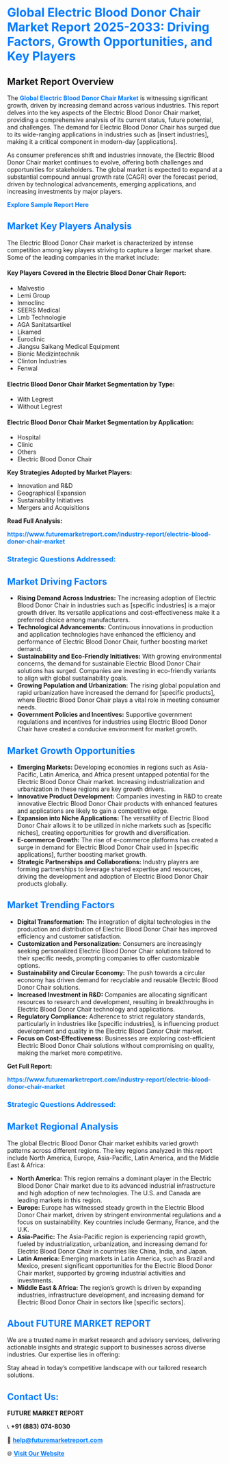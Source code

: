 <h1 style="color: #007BFF;">Global Electric Blood Donor Chair Market Report 2025-2033: Driving Factors, Growth Opportunities, and Key Players</h1>

<section id="overview">
<h2>Market Report Overview</h2>
<p>The <a href="https://www.futuremarketreport.com/industry-report/electric-blood-donor-chair-market" style="color: #007BFF; text-decoration: none;"><strong>Global Electric Blood Donor Chair Market</strong></a> is witnessing significant growth, driven by increasing demand across various industries. This report delves into the key aspects of the Electric Blood Donor Chair market, providing a comprehensive analysis of its current status, future potential, and challenges. The demand for Electric Blood Donor Chair has surged due to its wide-ranging applications in industries such as [insert industries], making it a critical component in modern-day [applications].</p>
<p>As consumer preferences shift and industries innovate, the Electric Blood Donor Chair market continues to evolve, offering both challenges and opportunities for stakeholders. The global market is expected to expand at a substantial compound annual growth rate (CAGR) over the forecast period, driven by technological advancements, emerging applications, and increasing investments by major players.</p>
</section>

<section id="overview">
<p><a href="https://www.futuremarketreport.com/request-sample/reportId=123912" style="color: #007BFF; text-decoration: none;"><strong>Explore Sample Report Here</strong></a></p>
</section>

<section id="key-players">
<h2 style="color: #007BFF;">Market Key Players Analysis</h2>
<p>The Electric Blood Donor Chair market is characterized by intense competition among key players striving to capture a larger market share. Some of the leading companies in the market include:</p>
<h4>Key Players Covered in the Electric Blood Donor Chair Report:</h4>
<ul><li>Malvestio</li><li>Lemi Group</li><li>Inmoclinc</li><li>SEERS Medical</li><li>Lmb Technologie</li><li>AGA Sanitatsartikel</li><li>Likamed</li><li>Euroclinic</li><li>Jiangsu Saikang Medical Equipment</li><li>Bionic Medizintechnik</li><li>Clinton Industries</li><li>Fenwal</li></ul>
<h4>Electric Blood Donor Chair Market Segmentation by Type:</h4>
<ul><li>With Legrest</li><li>Without Legrest</li></ul>

<h4>Electric Blood Donor Chair Market Segmentation by Application:</h4>
<ul><li>Hospital</li><li>Clinic</li><li>Others</li><li>Electric Blood Donor Chair</li></ul>
<p><strong>Key Strategies Adopted by Market Players:</strong></p>
<ul>
<li>Innovation and R&D</li>
<li>Geographical Expansion</li>
<li>Sustainability Initiatives</li>
<li>Mergers and Acquisitions</li>
</ul>
</section>

<section>
<p><strong>Read Full Analysis: </strong></p><a href="https://www.futuremarketreport.com/industry-report/electric-blood-donor-chair-market" style="color: #007BFF; text-decoration: none;"><strong>https://www.futuremarketreport.com/industry-report/electric-blood-donor-chair-market</strong></a>
<h3 style="color: #007BFF;">Strategic Questions Addressed:</h3>
</section>

<section id="driving-factors">
<h2 style="color: #007BFF;">Market Driving Factors</h2>
<ul>
<li><strong>Rising Demand Across Industries:</strong> The increasing adoption of Electric Blood Donor Chair in industries such as [specific industries] is a major growth driver. Its versatile applications and cost-effectiveness make it a preferred choice among manufacturers.</li>
<li><strong>Technological Advancements:</strong> Continuous innovations in production and application technologies have enhanced the efficiency and performance of Electric Blood Donor Chair, further boosting market demand.</li>
<li><strong>Sustainability and Eco-Friendly Initiatives:</strong> With growing environmental concerns, the demand for sustainable Electric Blood Donor Chair solutions has surged. Companies are investing in eco-friendly variants to align with global sustainability goals.</li>
<li><strong>Growing Population and Urbanization:</strong> The rising global population and rapid urbanization have increased the demand for [specific products], where Electric Blood Donor Chair plays a vital role in meeting consumer needs.</li>
<li><strong>Government Policies and Incentives:</strong> Supportive government regulations and incentives for industries using Electric Blood Donor Chair have created a conducive environment for market growth.</li>
</ul>
</section>

<section id="growth-opportunities">
<h2 style="color: #007BFF;">Market Growth Opportunities</h2>
<ul>
<li><strong>Emerging Markets:</strong> Developing economies in regions such as Asia-Pacific, Latin America, and Africa present untapped potential for the Electric Blood Donor Chair market. Increasing industrialization and urbanization in these regions are key growth drivers.</li>
<li><strong>Innovative Product Development:</strong> Companies investing in R&D to create innovative Electric Blood Donor Chair products with enhanced features and applications are likely to gain a competitive edge.</li>
<li><strong>Expansion into Niche Applications:</strong> The versatility of Electric Blood Donor Chair allows it to be utilized in niche markets such as [specific niches], creating opportunities for growth and diversification.</li>
<li><strong>E-commerce Growth:</strong> The rise of e-commerce platforms has created a surge in demand for Electric Blood Donor Chair used in [specific applications], further boosting market growth.</li>
<li><strong>Strategic Partnerships and Collaborations:</strong> Industry players are forming partnerships to leverage shared expertise and resources, driving the development and adoption of Electric Blood Donor Chair products globally.</li>
</ul>
</section>

<section id="trending-factors">
<h2 style="color: #007BFF;">Market Trending Factors</h2>
<ul>
<li><strong>Digital Transformation:</strong> The integration of digital technologies in the production and distribution of Electric Blood Donor Chair has improved efficiency and customer satisfaction.</li>
<li><strong>Customization and Personalization:</strong> Consumers are increasingly seeking personalized Electric Blood Donor Chair solutions tailored to their specific needs, prompting companies to offer customizable options.</li>
<li><strong>Sustainability and Circular Economy:</strong> The push towards a circular economy has driven demand for recyclable and reusable Electric Blood Donor Chair solutions.</li>
<li><strong>Increased Investment in R&D:</strong> Companies are allocating significant resources to research and development, resulting in breakthroughs in Electric Blood Donor Chair technology and applications.</li>
<li><strong>Regulatory Compliance:</strong> Adherence to strict regulatory standards, particularly in industries like [specific industries], is influencing product development and quality in the Electric Blood Donor Chair market.</li>
<li><strong>Focus on Cost-Effectiveness:</strong> Businesses are exploring cost-efficient Electric Blood Donor Chair solutions without compromising on quality, making the market more competitive.</li>
</ul>
</section>

<section>
<p><strong>Get Full Report: </strong></p><a href="https://www.futuremarketreport.com/industry-report/electric-blood-donor-chair-market" style="color: #007BFF; text-decoration: none;"><strong>https://www.futuremarketreport.com/industry-report/electric-blood-donor-chair-market</strong></a>
<h3 style="color: #007BFF;">Strategic Questions Addressed:</h3>
</section>


<section id="regional-analysis">
<h2 style="color: #007BFF;">Market Regional Analysis</h2>
<p>The global Electric Blood Donor Chair market exhibits varied growth patterns across different regions. The key regions analyzed in this report include North America, Europe, Asia-Pacific, Latin America, and the Middle East & Africa:</p>
<ul>
<li><strong>North America:</strong> This region remains a dominant player in the Electric Blood Donor Chair market due to its advanced industrial infrastructure and high adoption of new technologies. The U.S. and Canada are leading markets in this region.</li>
<li><strong>Europe:</strong> Europe has witnessed steady growth in the Electric Blood Donor Chair market, driven by stringent environmental regulations and a focus on sustainability. Key countries include Germany, France, and the U.K.</li>
<li><strong>Asia-Pacific:</strong> The Asia-Pacific region is experiencing rapid growth, fueled by industrialization, urbanization, and increasing demand for Electric Blood Donor Chair in countries like China, India, and Japan.</li>
<li><strong>Latin America:</strong> Emerging markets in Latin America, such as Brazil and Mexico, present significant opportunities for the Electric Blood Donor Chair market, supported by growing industrial activities and investments.</li>
<li><strong>Middle East & Africa:</strong> The region’s growth is driven by expanding industries, infrastructure development, and increasing demand for Electric Blood Donor Chair in sectors like [specific sectors].</li>
</ul>
</section>

<footer>
<h2 style="color: #007BFF;">About FUTURE MARKET REPORT</h2>
<p>We are a trusted name in market research and advisory services, delivering actionable insights and strategic support to businesses across diverse industries. Our expertise lies in offering:</p>

<p>Stay ahead in today’s competitive landscape with our tailored research solutions.</p>

<h2 style="color: #007BFF;">Contact Us:</h2>
<p><strong>FUTURE MARKET REPORT</strong></p>
<p>📞 <strong>+91 (883) 074-8030</strong></p>
<p>📧 <strong><a href="mailto:help@futuremarketreport.com" style="color: #007BFF;">help@futuremarketreport.com</a></strong></p>
<p>🌐 <strong><a href="https://www.futuremarketreport.com/" style="color: #007BFF;">Visit Our Website</a></strong></p>
</footer>
